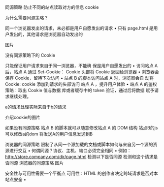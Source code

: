 同源策略 防止不同的站点读取对方的信息 cookie

为什么需要同源策略？

同一个浏览器发出的请求，未必都是用户自愿发出的请求
 • 只有 page.html 是用户发出的，其他请求是浏览器自动发出的
 
图片
 
 
没有同源策略下的 Cookie

只能保证用户请求来自于同一浏览器，不能确 保是用户自愿发出的
 • 访问站点 A 后，站点 A 通过 Set-Cookie： Cookie 头部将 Cookie 返回给浏览器
 • 浏览器会保存 Cookie，留待下次访问
 • 站点 B 的脚本访问站点 A 时，浏览器会自 动将 Cookie: cookie 添加到请求的头部访问 站点 A ，提升用户体验
 • 站点 A 的鉴权策略：取出 Cookie 值与数据 库或者缓存中的 token 验证，通过后将数据 赋予请求继续处理。
  
 a的请求处理实际来自于b的请求
  

介绍cookie的图片 



如果没有同源策略
 站点 B 的脚本就可以随意修改站点 A 的 DOM 结构
  站点B的js可以修改a的dom      将发送A的用户信息发送到B
  
  

浏览器的同源策略
限制了从同一个源加载的文档或脚本如何与来自另一个源的资源进行交互
 • 何谓同源？协议、主机、端口必须完全相同
 • 例如：http://store.company.com/dir/page.html 检测以下是否同源     检测和这个请求是否同源
浏览器的同源策略 图片
 
 
 
 
 安全性与可用性需要一个平衡点
 可用性：HTML 的创作者决定跨域请求是否对本站点安全
  • <script><img><iframe><link><video><audio>带有 src 属性可以跨域访问   作者确保这些src的地址是安全的
  • 允许跨域写操作：例如表单提交或者重定向请求   a的表单提交到b
    • CSRF安全性问题   后面介绍
 安全性：浏览器需要防止站点 A 的脚本向站点 B 发起危险动作
    • Cookie、LocalStorage 和 IndexDB 无法读取
    • DOM 无法获得（防止跨域脚本篡改 DOM 结构）
    • AJAX 请求不能发送  后面介绍ajax怎么跨域访问
    
    
 
跨站请求伪造攻击 csrf
  浏览器访问mybank.com 存储cookie
  用户访问木马站点，点击按钮，表单提交，action填入mybank.com,浏览器向mybank.com发起请求
  怎么防止：
    简单的：服务器referer头判断来源是否是本站的页面   问题，浏览器不规范，没有携带referer,就没办法处理了
   
CSRF 的一种防攻击方式 
    攻击试图欺骗用户，访问的是真的站点页面，其实是木马站点
    防止(没有referer头情况)：实际站点，get操作  返回一个有实效性的token(用户看不到)，下次post请求会携带这个token
      站点会校验这个token
      攻击者发起请求时，没有携带token，可以认为是攻击者
      
      
   
WL
请问一下老师Cookie是不是不能跨一级域访问, 这个隐藏的token是不是可以放在Set-Cookie里面?
作者回复: 之所在要放在Form表单的隐藏元素里，正是为了避免浏览器通过cookie自动携带上，所以不能放在Set-Cookie里      
 
 
我行我素
这个隐藏的token是放在返回参数里？为什么攻击的网站不能获取到？一般的返回数据第三方网站做拦截后也能得到数据吧
作者回复: 1、一般是放在form中的。
2、攻击网站不能读取其他域下的DOM结构，因此获取不了。
3、这只是针对的JS脚本哦，这种攻击方式最常见，如果是抓包这种中间人攻击是没有办法的，此时只能期待走TLS加密了（参见第4部分课程）


GitHubGanKai
老师你好，请问一下，为什么浏览器对ajax请求有同源策略，但是像script img这样的请求过来的资源却没有呢？还有，好像表单提交也没有同源策略～
作者回复: 是的，这其实是实际需求决定的。因为图片、JS资源根据性能、部署灵活性等要求，必须能够分布在不同的域名下，而且不会产生太多安全性问题。
而POST表单，处理服务器也与资源服务器往往也不在一个域名，历史原因同源策略放过了它，但这也导致CSRF复用Cookie攻击方式的存在，使得服务器必须在表单里放一些随机数，在提交的时候来验证。
后出现的AJAX攻击方式更多，因此完全用SOP限制了

chenji
浏览器需要防止站点 A 的脚本向站点 B 发起危险动作？

老师，如果我的 js 放到 cdn 上，并且需要修改一些 dom 结构，这样也会产生危险吗？如果是的话，如何防御了
作者回复: 你好chenji，HTML是你的域名提供的，DOM结构就是你的HTML的结构，而CDN域名下的JS也是你的HTML引入的，所以不会有危险。
如果HTML都不可信任，那么这就与同源策略无关，而是整个站点都被黑了。


对于src跨域访问的地址，按道理说地址是系统已知的，这里要增加csp？
对于系统所引用的跨域资源，都应用吧？
作者回复: 不需要，src是由浏览器解析，HTTP请求由浏览器发起，对HTTP响应的解析也是浏览器进行，所以安全性没问题。跨域主要针对的是AJAX之类的请求，JS等代码可以读取HTTP响应，这就很危险，比如木马站点的JS读取了正常站点的响应（自带cookie后能够获得有效信息），所以才有CORS


小童
老师这个csrf攻击，还不是很明白，csrf是盗用用户身份。而用户点击恶意网站和用户之前登录的网站是不同域名的。不明白点击恶意网站是如何携带用户身份信息的(cookie)
作者回复: CSRF是黑客预测了网站的访问API，比如POST表单提交。而浏览器为了方便网站开发者，允许域名A向域名B提交POST表单时，如果用户已经成功登陆了域名B，并保存了cookie，则用户点击域名A中的链接（链接指向的是B），则访问B的API自动携带cookie。


WL
有几个问题不太理解, 希望老师帮忙解答一下:
1. 在没有同源策略时, 站点B修改站点A的DOM结构是在用户点击提交的时候修改的, 还是在DOM结构展示的时候修改的?
2. 这节课的例子中站点A与站点B的角色切换是不是这样理解: 开始两页PPT站点A是攻击者, 中间讲没有同源策略下的Cookie使用时, 站点B是攻击者, 后来讲同源策略时可用性与安全性的平衡时又是站点A是攻击者?
3. 为什么跨域写操作被认为是提高可用性而进行的操作呢, 如果是修改密码的话这是不是很高敏感性的操作, 如果可以跨域写那安全性要怎么保证?
4. 在CSRF的部分, 用户点击相应的按钮这个相应的按钮具体指什么按钮, 是指用户在伪造站点自己填写转账表单信息点击转账按钮吗, 还是用户随便点击了一个按钮, 然后攻击者站点通过JS脚本伪造了转账请求, 如果是后面一种请求, 那攻击者网站是不知道用户的密码的吧, 还有此时由于同源策略站点B是不是无法读取到站点A的cookie呢? 如果攻击者能获取到A站点的cookie, 为啥就获取不到token呢?

作者回复: 1、B的JS脚本执行的时候。
2、开始两页没有攻击者，没有同源策略时B是攻击者，后面A是攻击者。
3、因为GET服务提供站点可能是静态资源站点，而POST面对的是动态站点，不同域名会导致跨域。
4、攻击者只是可以使用cookie，而cookie的意义它并不知道；而token不会记录到cookie中。   


Mavericker
感觉关于 CSRF 的第二种防范方法讲的不是很清晰，比较常用的是 “Cookie-to-header token” 这种模式，即利用第三方网站无法访问 Cookie 的机制来在请求头部携带 x-csrf-token 在后端进行验证。
参考链接：https://en.wikipedia.org/wiki/Cross-site_request_forgery#Cookie-to-header_token 